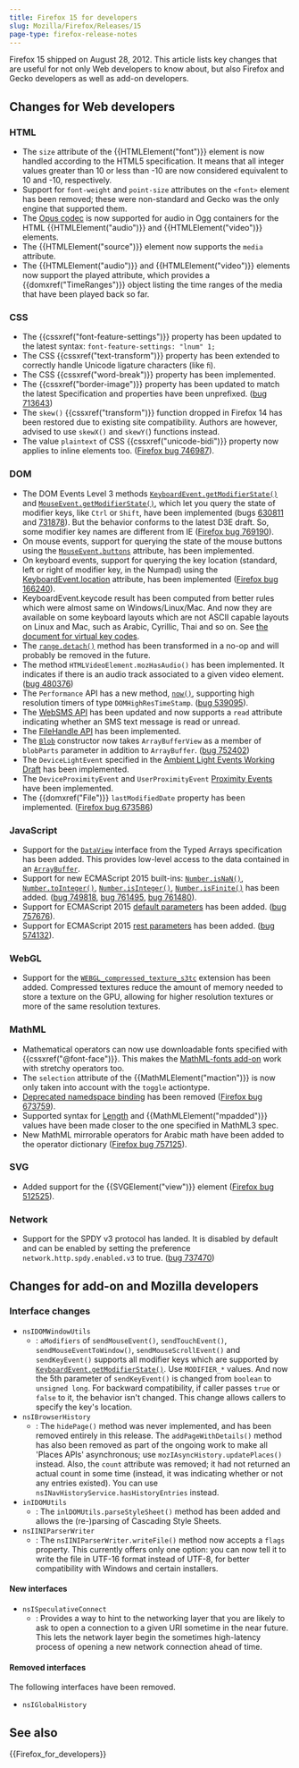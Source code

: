 ```yaml
---
title: Firefox 15 for developers
slug: Mozilla/Firefox/Releases/15
page-type: firefox-release-notes
---
```




Firefox 15 shipped on August 28, 2012. This article lists key changes that are useful for not only Web developers to know about, but also Firefox and Gecko developers as well as add-on developers.

## Changes for Web developers

### HTML

- The `size` attribute of the {{HTMLElement("font")}} element is now handled according to the HTML5 specification. It means that all integer values greater than 10 or less than -10 are now considered equivalent to 10 and -10, respectively.
- Support for `font-weight` and `point-size` attributes on the `<font>` element has been removed; these were non-standard and Gecko was the only engine that supported them.
- The [Opus codec](https://www.opus-codec.org/) is now supported for audio in Ogg containers for the HTML {{HTMLElement("audio")}} and {{HTMLElement("video")}} elements.
- The {{HTMLElement("source")}} element now supports the `media` attribute.
- The {{HTMLElement("audio")}} and {{HTMLElement("video")}} elements now support the played attribute, which provides a {{domxref("TimeRanges")}} object listing the time ranges of the media that have been played back so far.

### CSS

- The {{cssxref("font-feature-settings")}} property has been updated to the latest syntax: `font-feature-settings: "lnum" 1;`
- The CSS {{cssxref("text-transform")}} property has been extended to correctly handle Unicode ligature characters (like `ﬁ`).
- The CSS {{cssxref("word-break")}} property has been implemented.
- The {{cssxref("border-image")}} property has been updated to match the latest Specification and properties have been unprefixed. ([bug 713643](https://bugzil.la/713643))
- The `skew()` {{cssxref("transform")}} function dropped in Firefox 14 has been restored due to existing site compatibility. Authors are however, advised to use `skewX()` and `skewY(`) functions instead.
- The value `plaintext` of CSS {{cssxref("unicode-bidi")}} property now applies to inline elements too. ([Firefox bug 746987](https://bugzil.la/746987)).

### DOM

- The DOM Events Level 3 methods [`KeyboardEvent.getModifierState()`](/Web/API/KeyboardEvent#getmodifierstate%28%29) and [`MouseEvent.getModifierState()`](/Web/API/MouseEvent#getmodifierstate%28%29), which let you query the state of modifier keys, like `Ctrl` or `Shift`, have been implemented (bugs [630811](https://bugzil.la/630811) and [731878](https://bugzil.la/731878)). But the behavior conforms to the latest D3E draft. So, some modifier key names are different from IE ([Firefox bug 769190](https://bugzil.la/769190)).
- On mouse events, support for querying the state of the mouse buttons using the [`MouseEvent.buttons`](/Web/API/MouseEvent) attribute, has been implemented.
- On keyboard events, support for querying the key location (standard, left or right of modifier key, in the Numpad) using the [KeyboardEvent.location](/Web/API/KeyboardEvent#attributes_location) attribute, has been implemented ([Firefox bug 166240](https://bugzil.la/166240)).
- KeyboardEvent.keycode result has been computed from better rules which were almost same on Windows/Linux/Mac. And now they are available on some keyboard layouts which are not ASCII capable layouts on Linux and Mac, such as Arabic, Cyrillic, Thai and so on. See [the document for virtual key codes](/Web/API/KeyboardEvent#virtual_key_codes).
- The [`range.detach()`](/Web/API/Range/detach) method has been transformed in a no-op and will probably be removed in the future.
- The method `HTMLVideoElement.mozHasAudio()` has been implemented. It indicates if there is an audio track associated to a given video element. ([bug 480376](https://bugzil.la/480376))
- The `Performance` API has a new method, [`now()`](/Web/API/Performance/now), supporting high resolution timers of type `DOMHighResTimeStamp`. ([bug 539095](https://bugzil.la/539095)).
- The [WebSMS API](https://web.archive.org/web/20210620092659/https://developer.mozilla.org/Archive/B2G_OS/API/Mobile_Messaging_API) has been updated and now supports a `read` attribute indicating whether an SMS text message is read or unread.
- The [FileHandle API](https://wiki.mozilla.org/WebAPI/FileHandleAPI) has been implemented.
- The [`Blob`](/Web/API/Blob) constructor now takes `ArrayBufferView` as a member of `blobParts` parameter in addition to `ArrayBuffer`. ([bug 752402](https://bugzil.la/752402))
- The `DeviceLightEvent` specified in the [Ambient Light Events Working Draft](https://www.w3.org/TR/ambient-light/) has been implemented.
- The `DeviceProximityEvent` and `UserProximityEvent` [Proximity Events](https://www.w3.org/TR/proximity/) have been implemented.
- The {{domxref("File")}} `lastModifiedDate` property has been implemented. ([Firefox bug 673586](https://bugzil.la/673586))

### JavaScript

- Support for the [`DataView`](/Web/JavaScript/Reference/Global_Objects/DataView) interface from the Typed Arrays specification has been added. This provides low-level access to the data contained in an [`ArrayBuffer`](/Web/JavaScript/Reference/Global_Objects/ArrayBuffer).
- Support for new ECMAScript 2015 built-ins: [`Number.isNaN()`](/Web/JavaScript/Reference/Global_Objects/Number/isNaN), [`Number.toInteger()`](https://web.archive.org/web/20200204124547/https://developer.mozilla.org/Web/JavaScript/Reference/Global_Objects/Number/toInteger), [`Number.isInteger()`](/Web/JavaScript/Reference/Global_Objects/Number/isInteger), [`Number.isFinite()`](/Web/JavaScript/Reference/Global_Objects/Number/isFinite) has been added. ([bug 749818](https://bugzil.la/749818), [bug 761495](https://bugzil.la/761495), [bug 761480](https://bugzil.la/749818)).
- Support for ECMAScript 2015 [default parameters](/Web/JavaScript/Reference/Functions/Default_parameters) has been added. ([bug 757676](https://bugzil.la/757676)).
- Support for ECMAScript 2015 [rest parameters](/Web/JavaScript/Reference/Functions/rest_parameters) has been added. ([bug 574132](https://bugzil.la/574132)).

### WebGL

- Support for the [`WEBGL_compressed_texture_s3tc`](/Web/API/WebGL_API/Using_Extensions#webgl_compressed_texture_s3tc) extension has been added. Compressed textures reduce the amount of memory needed to store a texture on the GPU, allowing for higher resolution textures or more of the same resolution textures.

### MathML

- Mathematical operators can now use downloadable fonts specified with {{cssxref("@font-face")}}. This makes the [MathML-fonts add-on](https://addons.mozilla.org/en-US/firefox/addon/mathml-fonts/) work with stretchy operators too.
- The `selection` attribute of the {{MathMLElement("maction")}} is now only taken into account with the `toggle` actiontype.
- [Deprecated namedspace binding](https://www.w3.org/TR/MathML3/chapter3.html#id.3.3.4.2.1) has been removed ([Firefox bug 673759](https://bugzil.la/673759)).
- Supported syntax for [Length](/Web/MathML/Values) and {{MathMLElement("mpadded")}} values have been made closer to the one specified in MathML3 spec.
- New MathML mirrorable operators for Arabic math have been added to the operator dictionary ([Firefox bug 757125](https://bugzil.la/757125)).

### SVG

- Added support for the {{SVGElement("view")}} element ([Firefox bug 512525](https://bugzil.la/512525)).

### Network

- Support for the SPDY v3 protocol has landed. It is disabled by default and can be enabled by setting the preference `network.http.spdy.enabled.v3` to true. ([bug 737470](https://bugzil.la/737470))

## Changes for add-on and Mozilla developers

### Interface changes

- `nsIDOMWindowUtils`
  - : `aModifiers` of `sendMouseEvent()`, `sendTouchEvent()`, `sendMouseEventToWindow()`, `sendMouseScrollEvent()` and `sendKeyEvent()` supports all modifier keys which are supported by [`KeyboardEvent.getModifierState()`](/Web/API/KeyboardEvent#getmodifierstate%28%29). Use `MODIFIER_*` values. And now the 5th parameter of `sendKeyEvent()` is changed from `boolean` to `unsigned long`. For backward compatibility, if caller passes `true` or `false` to it, the behavior isn't changed. This change allows callers to specify the key's location.
- `nsIBrowserHistory`
  - : The `hidePage()` method was never implemented, and has been removed entirely in this release. The `addPageWithDetails()` method has also been removed as part of the ongoing work to make all 'Places APIs' asynchronous; use `mozIAsyncHistory.updatePlaces()` instead. Also, the `count` attribute was removed; it had not returned an actual count in some time (instead, it was indicating whether or not any entries existed). You can use `nsINavHistoryService.hasHistoryEntries` instead.
- `inIDOMUtils`
  - : The `inlDOMUtils.parseStyleSheet()` method has been added and allows the (re-)parsing of Cascading Style Sheets.
- `nsIINIParserWriter`
  - : The `nsIINIParserWriter.writeFile()` method now accepts a `flags` property. This currently offers only one option: you can now tell it to write the file in UTF-16 format instead of UTF-8, for better compatibility with Windows and certain installers.

#### New interfaces

- `nsISpeculativeConnect`
  - : Provides a way to hint to the networking layer that you are likely to ask to open a connection to a given URI sometime in the near future. This lets the network layer begin the sometimes high-latency process of opening a new network connection ahead of time.

#### Removed interfaces

The following interfaces have been removed.

- `nsIGlobalHistory`

## See also

{{Firefox_for_developers}}
